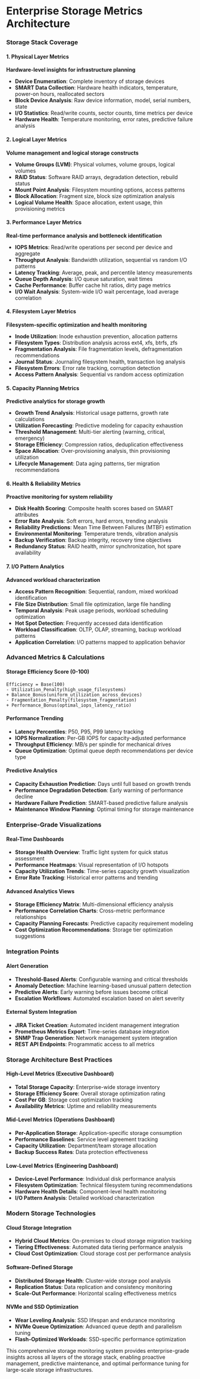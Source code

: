 # Enterprise Storage Metrics Architecture

### Storage Stack Coverage

#### 1. Physical Layer Metrics
**Hardware-level insights for infrastructure planning**

- **Device Enumeration**: Complete inventory of storage devices
- **SMART Data Collection**: Hardware health indicators, temperature, power-on hours, reallocated sectors
- **Block Device Analysis**: Raw device information, model, serial numbers, state
- **I/O Statistics**: Read/write counts, sector counts, time metrics per device
- **Hardware Health**: Temperature monitoring, error rates, predictive failure analysis

#### 2. Logical Layer Metrics  
**Volume management and logical storage constructs**

- **Volume Groups (LVM)**: Physical volumes, volume groups, logical volumes
- **RAID Status**: Software RAID arrays, degradation detection, rebuild status
- **Mount Point Analysis**: Filesystem mounting options, access patterns
- **Block Allocation**: Fragment size, block size optimization analysis
- **Logical Volume Health**: Space allocation, extent usage, thin provisioning metrics

#### 3. Performance Layer Metrics
**Real-time performance analysis and bottleneck identification**

- **IOPS Metrics**: Read/write operations per second per device and aggregate
- **Throughput Analysis**: Bandwidth utilization, sequential vs random I/O patterns
- **Latency Tracking**: Average, peak, and percentile latency measurements
- **Queue Depth Analysis**: I/O queue saturation, wait times
- **Cache Performance**: Buffer cache hit ratios, dirty page metrics
- **I/O Wait Analysis**: System-wide I/O wait percentage, load average correlation

#### 4. Filesystem Layer Metrics
**Filesystem-specific optimization and health monitoring**

- **Inode Utilization**: Inode exhaustion prevention, allocation patterns
- **Filesystem Types**: Distribution analysis across ext4, xfs, btrfs, zfs
- **Fragmentation Analysis**: File fragmentation levels, defragmentation recommendations
- **Journal Status**: Journaling filesystem health, transaction log analysis
- **Filesystem Errors**: Error rate tracking, corruption detection
- **Access Pattern Analysis**: Sequential vs random access optimization

#### 5. Capacity Planning Metrics
**Predictive analytics for storage growth**

- **Growth Trend Analysis**: Historical usage patterns, growth rate calculations
- **Utilization Forecasting**: Predictive modeling for capacity exhaustion
- **Threshold Management**: Multi-tier alerting (warning, critical, emergency)
- **Storage Efficiency**: Compression ratios, deduplication effectiveness
- **Space Allocation**: Over-provisioning analysis, thin provisioning utilization
- **Lifecycle Management**: Data aging patterns, tier migration recommendations

#### 6. Health & Reliability Metrics
**Proactive monitoring for system reliability**

- **Disk Health Scoring**: Composite health scores based on SMART attributes
- **Error Rate Analysis**: Soft errors, hard errors, trending analysis
- **Reliability Predictions**: Mean Time Between Failures (MTBF) estimation
- **Environmental Monitoring**: Temperature trends, vibration analysis
- **Backup Verification**: Backup integrity, recovery time objectives
- **Redundancy Status**: RAID health, mirror synchronization, hot spare availability

#### 7. I/O Pattern Analytics
**Advanced workload characterization**

- **Access Pattern Recognition**: Sequential, random, mixed workload identification
- **File Size Distribution**: Small file optimization, large file handling
- **Temporal Analysis**: Peak usage periods, workload scheduling optimization
- **Hot Spot Detection**: Frequently accessed data identification
- **Workload Classification**: OLTP, OLAP, streaming, backup workload patterns
- **Application Correlation**: I/O patterns mapped to application behavior

### Advanced Metrics & Calculations

#### Storage Efficiency Score (0-100)
```
Efficiency = Base(100) 
- Utilization_Penalty(high_usage_filesystems)
+ Balance_Bonus(uniform_utilization_across_devices)
- Fragmentation_Penalty(filesystem_fragmentation)
+ Performance_Bonus(optimal_iops_latency_ratio)
```

#### Performance Trending
- **Latency Percentiles**: P50, P95, P99 latency tracking
- **IOPS Normalization**: Per-GB IOPS for capacity-adjusted performance
- **Throughput Efficiency**: MB/s per spindle for mechanical drives
- **Queue Optimization**: Optimal queue depth recommendations per device type

#### Predictive Analytics
- **Capacity Exhaustion Prediction**: Days until full based on growth trends
- **Performance Degradation Detection**: Early warning of performance decline
- **Hardware Failure Prediction**: SMART-based predictive failure analysis
- **Maintenance Window Planning**: Optimal timing for storage maintenance

### Enterprise-Grade Visualizations

#### Real-Time Dashboards
- **Storage Health Overview**: Traffic light system for quick status assessment
- **Performance Heatmaps**: Visual representation of I/O hotspots
- **Capacity Utilization Trends**: Time-series capacity growth visualization
- **Error Rate Tracking**: Historical error patterns and trending

#### Advanced Analytics Views
- **Storage Efficiency Matrix**: Multi-dimensional efficiency analysis
- **Performance Correlation Charts**: Cross-metric performance relationships
- **Capacity Planning Forecasts**: Predictive capacity requirement modeling
- **Cost Optimization Recommendations**: Storage tier optimization suggestions

### Integration Points

#### Alert Generation
- **Threshold-Based Alerts**: Configurable warning and critical thresholds
- **Anomaly Detection**: Machine learning-based unusual pattern detection
- **Predictive Alerts**: Early warning before issues become critical
- **Escalation Workflows**: Automated escalation based on alert severity

#### External System Integration
- **JIRA Ticket Creation**: Automated incident management integration
- **Prometheus Metrics Export**: Time-series database integration
- **SNMP Trap Generation**: Network management system integration
- **REST API Endpoints**: Programmatic access to all metrics

### Storage Architecture Best Practices

#### High-Level Metrics (Executive Dashboard)
- **Total Storage Capacity**: Enterprise-wide storage inventory
- **Storage Efficiency Score**: Overall storage optimization rating
- **Cost Per GB**: Storage cost optimization tracking
- **Availability Metrics**: Uptime and reliability measurements

#### Mid-Level Metrics (Operations Dashboard)  
- **Per-Application Storage**: Application-specific storage consumption
- **Performance Baselines**: Service level agreement tracking
- **Capacity Utilization**: Department/team storage allocation
- **Backup Success Rates**: Data protection effectiveness

#### Low-Level Metrics (Engineering Dashboard)
- **Device-Level Performance**: Individual disk performance analysis
- **Filesystem Optimization**: Technical filesystem tuning recommendations  
- **Hardware Health Details**: Component-level health monitoring
- **I/O Pattern Analysis**: Detailed workload characterization

### Modern Storage Technologies

#### Cloud Storage Integration
- **Hybrid Cloud Metrics**: On-premises to cloud storage migration tracking
- **Tiering Effectiveness**: Automated data tiering performance analysis
- **Cloud Cost Optimization**: Cloud storage cost per performance analysis

#### Software-Defined Storage
- **Distributed Storage Health**: Cluster-wide storage pool analysis
- **Replication Status**: Data replication and consistency monitoring
- **Scale-Out Performance**: Horizontal scaling effectiveness metrics

#### NVMe and SSD Optimization
- **Wear Leveling Analysis**: SSD lifespan and endurance monitoring
- **NVMe Queue Optimization**: Advanced queue depth and parallelism tuning
- **Flash-Optimized Workloads**: SSD-specific performance optimization

This comprehensive storage monitoring system provides enterprise-grade insights across all layers of the storage stack, enabling proactive management, predictive maintenance, and optimal performance tuning for large-scale storage infrastructures.
